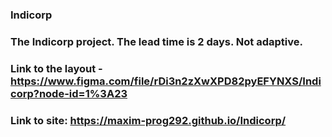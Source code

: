 ### Indicorp
### The Indicorp project. The lead time is 2 days. Not adaptive.
### Link to the layout - https://www.figma.com/file/rDi3n2zXwXPD82pyEFYNXS/Indicorp?node-id=1%3A23
### Link to site: https://maxim-prog292.github.io/Indicorp/
